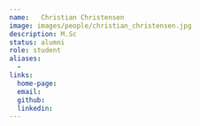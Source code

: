 ```yaml
---
name: 	Christian Christensen
image: images/people/christian_christensen.jpg
description: M.Sc
status: alumni
role: student
aliases:
  - 
links: 
  home-page: 
  email: 
  github: 
  linkedin: 
---
```

